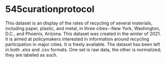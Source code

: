 # 545curationprotocol
This dataset is an display of the rates of recycling of several materials, including paper, plastic, and metal, in three cities--New York, Washington, D.C., and Phoenix, Arizona. This dataset was created in the winter of 2021. It is aimed at policymakers interested in information around recycling participation in major cities. It is freely available. 
The dataset has been left in both .xlxs and .csv formats. One set is raw data, the other is normalized; they are labeled as such. 
